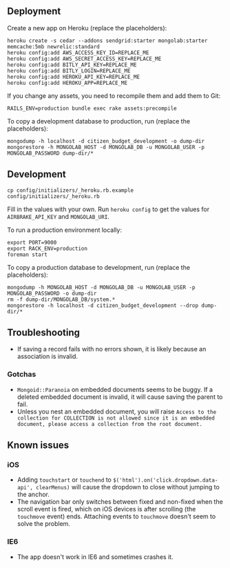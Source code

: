 ## Deployment

Create a new app on Heroku (replace the placeholders):

    heroku create -s cedar --addons sendgrid:starter mongolab:starter memcache:5mb newrelic:standard
    heroku config:add AWS_ACCESS_KEY_ID=REPLACE_ME
    heroku config:add AWS_SECRET_ACCESS_KEY=REPLACE_ME
    heroku config:add BITLY_API_KEY=REPLACE_ME
    heroku config:add BITLY_LOGIN=REPLACE_ME
    heroku config:add HEROKU_API_KEY=REPLACE_ME
    heroku config:add HEROKU_APP=REPLACE_ME

If you change any assets, you need to recompile them and add them to Git:

    RAILS_ENV=production bundle exec rake assets:precompile

To copy a development database to production, run (replace the placeholders):

    mongodump -h localhost -d citizen_budget_development -o dump-dir
    mongorestore -h MONGOLAB_HOST -d MONGOLAB_DB -u MONGOLAB_USER -p MONGOLAB_PASSWORD dump-dir/*

## Development

    cp config/initializers/_heroku.rb.example config/initializers/_heroku.rb

Fill in the values with your own. Run `heroku config` to get the values for `AIRBRAKE_API_KEY` and `MONGOLAB_URI`.

To run a production environment locally:

    export PORT=9000
    export RACK_ENV=production
    foreman start

To copy a production database to development, run (replace the placeholders):

    mongodump -h MONGOLAB_HOST -d MONGOLAB_DB -u MONGOLAB_USER -p MONGOLAB_PASSWORD -o dump-dir
    rm -f dump-dir/MONGOLAB_DB/system.*
    mongorestore -h localhost -d citizen_budget_development --drop dump-dir/*

## Troubleshooting

* If saving a record fails with no errors shown, it is likely because an association is invalid.

### Gotchas

* `Mongoid::Paranoia` on embedded documents seems to be buggy. If a deleted embedded document is invalid, it will cause saving the parent to fail.
* Unless you nest an embedded document, you will raise `Access to the collection for COLLECTION is not allowed since it is an embedded document, please access a collection from the root document.`

## Known issues

### iOS

* Adding `touchstart` or `touchend` to `$('html').on('click.dropdown.data-api', clearMenus)` will cause the dropdown to close without jumping to the anchor.
* The navigation bar only switches between fixed and non-fixed when the scroll event is fired, which on iOS devices is after scrolling (the `touchmove` event) ends. Attaching events to `touchmove` doesn't seem to solve the problem.

### IE6

* The app doesn't work in IE6 and sometimes crashes it.
